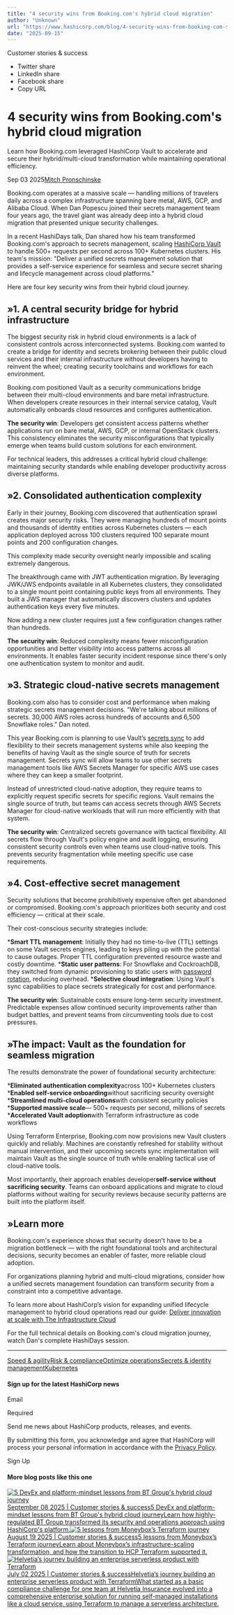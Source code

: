 ```yaml
---
title: "4 security wins from Booking.com's hybrid cloud migration"
author: "Unknown"
url: "https://www.hashicorp.com/blog/4-security-wins-from-booking-com-s-hybrid-cloud-migration"
date: "2025-09-15"
---
```


[](/en/blog/products/vault)Customer stories & success

* Twitter share
* LinkedIn share
* Facebook share
* Copy URL

# 4 security wins from Booking.com's hybrid cloud migration

Learn how Booking.com leveraged HashiCorp Vault to accelerate and secure their hybrid/multi-cloud transformation while maintaining operational efficiency.

Sep 03 2025[Mitch Pronschinske](/blog/authors/mitch-pronschinske)

Booking.com operates at a massive scale — handling millions of travelers daily across a complex infrastructure spanning bare metal, AWS, GCP, and Alibaba Cloud. When Dan Popescu joined their secrets management team four years ago, the travel giant was already deep into a hybrid cloud migration that presented unique security challenges.

In a recent HashiDays talk, Dan shared how his team transformed Booking.com's approach to secrets management, scaling [HashiCorp Vault](https://www.hashicorp.com/products/vault) to handle 500+ requests per second across 100+ Kubernetes clusters. His team's mission: "Deliver a unified secrets management solution that provides a self-service experience for seamless and secure secret sharing and lifecycle management across cloud platforms."

Here are four key security wins from their hybrid cloud journey.

## »**1\. A central security bridge for hybrid infrastructure**

The biggest security risk in hybrid cloud environments is a lack of consistent controls across interconnected systems. Booking.com wanted to create a bridge for identity and secrets brokering between their public cloud services and their internal infrastructure without developers having to reinvent the wheel; creating security toolchains and workflows for each environment.

Booking.com positioned Vault as a security communications bridge between their multi-cloud environments and bare metal infrastructure. When developers create resources in their internal service catalog, Vault automatically onboards cloud resources and configures authentication.

**The security win**: Developers get consistent access patterns whether applications run on bare metal, AWS, GCP, or internal OpenStack clusters. This consistency eliminates the security misconfigurations that typically emerge when teams build custom solutions for each environment.

For technical leaders, this addresses a critical hybrid cloud challenge: maintaining security standards while enabling developer productivity across diverse platforms.

## »**2\. Consolidated authentication complexity**

Early in their journey, Booking.com discovered that authentication sprawl creates major security risks. They were managing hundreds of mount points and thousands of identity entities across Kubernetes clusters — each application deployed across 100 clusters required 100 separate mount points and 200 configuration changes.

This complexity made security oversight nearly impossible and scaling extremely dangerous.

The breakthrough came with JWT authentication migration. By leveraging JWK/JWS endpoints available in all Kubernetes clusters, they consolidated to a single mount point containing public keys from all environments. They built a JWS manager that automatically discovers clusters and updates authentication keys every five minutes.

Now adding a new cluster requires just a few configuration changes rather than hundreds.

**The security win**: Reduced complexity means fewer misconfiguration opportunities and better visibility into access patterns across all environments. It enables faster security incident response since there's only one authentication system to monitor and audit.

## »**3\. Strategic cloud-native secrets management**

Booking.com also has to consider cost and performance when making strategic secrets management decisions. "We're talking about millions of secrets. 30,000 AWS roles across hundreds of accounts and 6,500 Snowflake roles." Dan noted.

This year Booking.com is planning to use Vault’s [secrets sync](https://developer.hashicorp.com/vault/docs/sync) to add flexibility to their secrets management systems while also keeping the benefits of having Vault as the single source of truth for secrets management. Secrets sync will allow teams to use other secrets management tools like AWS Secrets Manager for specific AWS use cases where they can keep a smaller footprint.

Instead of unrestricted cloud-native adoption, they require teams to explicitly request specific secrets for specific regions. Vault remains the single source of truth, but teams can access secrets through AWS Secrets Manager for cloud-native workloads that will run more efficiently with that system.

**The security win**: Centralized secrets governance with tactical flexibility. All secrets flow through Vault's policy engine and audit logging, ensuring consistent security controls even when teams use cloud-native tools. This prevents security fragmentation while meeting specific use case requirements.

## »**4\. Cost-effective secret management**

Security solutions that become prohibitively expensive often get abandoned or compromised. Booking.com's approach prioritizes both security and cost efficiency — critical at their scale.

Their cost-conscious security strategies include:

***Smart TTL management**: Initially they had no time-to-live (TTL) settings on some Vault secrets engines, leading to keys piling up with the potential to cause outages. Proper TTL configuration prevented resource waste and costly downtime.
***Static user patterns**: For Snowflake and CockroachDB, they switched from dynamic provisioning to static users with [password rotation](https://www.hashicorp.com/en/blog/rotated-vs-dynamic-secrets-which-should-you-use), reducing overhead.
***Selective cloud integration**: Using Vault's sync capabilities to place secrets strategically for cost and performance.

**The security win**: Sustainable costs ensure long-term security investment. Predictable expenses allow continued security improvements rather than budget battles, and prevent teams from circumventing tools due to cost pressures.

## »The impact: Vault as the foundation for seamless migration

The results demonstrate the power of foundational security architecture:

***Eliminated authentication complexity**across 100+ Kubernetes clusters
***Enabled self-service onboarding**without sacrificing security oversight
***Streamlined multi-cloud operations**with consistent security policies
***Supported massive scale**— 500+ requests per second, millions of secrets
***Accelerated Vault adoption**with Terraform infrastructure as code workflows

Using Terraform Enterprise, Booking.com now provisions new Vault clusters quickly and reliably. Machines are constantly refreshed for stability without manual intervention, and their upcoming secrets sync implementation will maintain Vault as the single source of truth while enabling tactical use of cloud-native tools.

Most importantly, their approach enables developer**self-service without sacrificing security**. Teams can onboard applications and migrate to cloud platforms without waiting for security reviews because security patterns are built into the platform itself.

## »**Learn more**

Booking.com's experience shows that security doesn't have to be a migration bottleneck — with the right foundational tools and architectural decisions, security becomes an enabler of faster, more reliable cloud adoption.

For organizations planning hybrid and multi-cloud migrations, consider how a unified secrets management foundation can transform security from a constraint into a competitive advantage.

To learn more about HashiCorp’s vision for expanding unified lifecycle management to hybrid cloud operations read our guide: [Deliver innovation at scale with The Infrastructure Cloud](https://www.hashicorp.com/en/on-demand/deliver-innovation-at-scale-with-the-infrastructure-cloud?utm_source=hashicorp.com&utm_medium=referral&utm_campaign=26Q3_WW_SPEED_4-security-wins_WHITEPAPER&utm_content=blog-learn-more-conclusion&utm_offer=whitepaper)

For the full technical details on Booking.com's cloud migration journey, watch Dan's complete HashiDays session.

* * *

[Speed & agility](/en/blog/tags/speed-agility)[Risk & compliance](/en/blog/tags/risk-compliance)[Optimize operations](/en/blog/tags/optimize-operations)[Secrets & identity management](/en/blog/tags/secrets-identity-management)[Kubernetes](/en/blog/tags/kubernetes)

#### Sign up for the latest HashiCorp news

Email

Required

Send me news about HashiCorp products, releases, and events.

By submitting this form, you acknowledge and agree that HashiCorp will process your personal information in accordance with the [Privacy Policy](https://www.hashicorp.com/trust/privacy).

Sign Up

#### More blog posts like this one

[![5 DevEx and platform-mindset lessons from BT Group's hybrid cloud journey](/_next/image?url=https%3A%2F%2Fwww.datocms-assets.com%2F2885%2F1757054124-16_9-social-image-btgroup.png&w=3840&q=75)September 08 2025 | Customer stories & success5 DevEx and platform-mindset lessons from BT Group's hybrid cloud journeyLearn how highly-regulated BT Group transformed its security and operations approach using HashiCorp's platform.](/en/blog/5-devex-and-platform-mindset-lessons-from-bt-group-s-hybrid-cloud-journey)[![5 lessons from Moneybox’s Terraform journey](/_next/image?url=https%3A%2F%2Fwww.datocms-assets.com%2F2885%2F1755552449-moneybox-ed-fretwell.jpg&w=3840&q=75)August 19 2025 | Customer stories & success5 lessons from Moneybox’s Terraform journeyLearn about Moneybox’s infrastructure-scaling transformation, and how the transition to HCP Terraform supported it.](/en/blog/5-lessons-from-moneybox-s-terraform-journey)[![Helvetia’s journey building an enterprise serverless product with Terraform](/_next/image?url=https%3A%2F%2Fwww.datocms-assets.com%2F2885%2F1742506469-16_9-social-image-helvetia.jpg&w=3840&q=75)July 02 2025 | Customer stories & successHelvetia’s journey building an enterprise serverless product with TerraformWhat started as a basic compliance challenge for one team at Helvetia Insurance evolved into a comprehensive enterprise solution for running self-managed installations like a cloud service, using Terraform to manage a serverless architecture.](/en/blog/helvetia-s-journey-building-an-enterprise-serverless-product-with-terraform)
